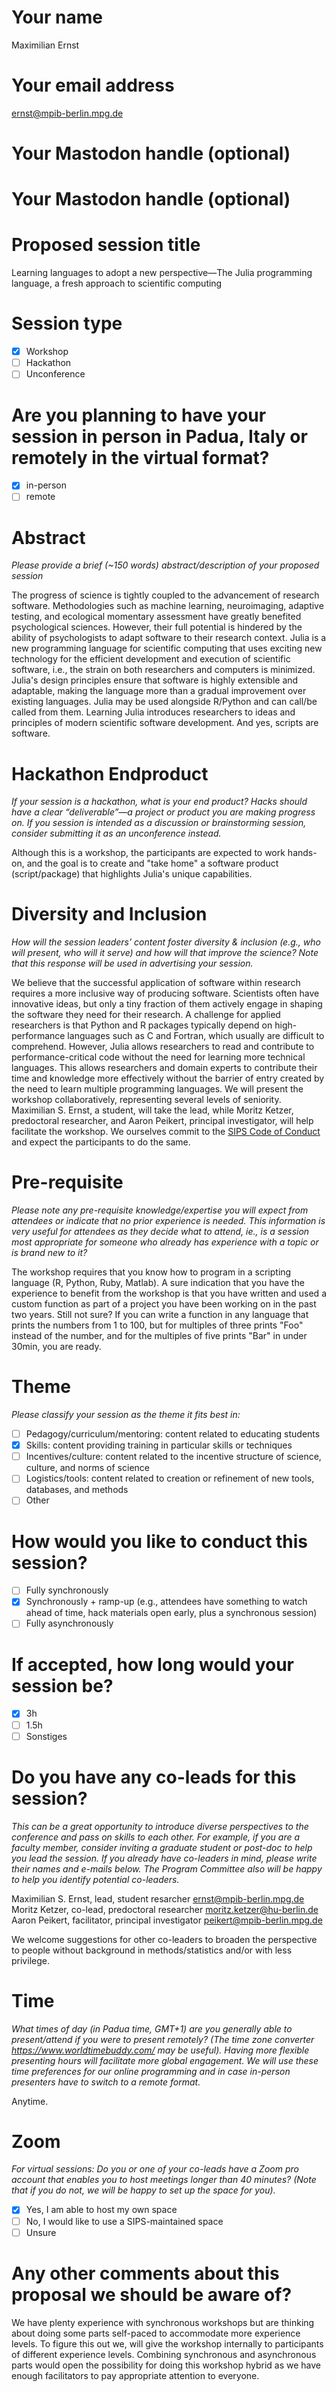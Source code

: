 # Your name

<!--AP: I think Maximilian should be clearly the lead and submit:-->

Maximilian Ernst

# Your email address

ernst@mpib-berlin.mpg.de

# Your Mastodon handle (optional)

# Your Mastodon handle (optional)

# Proposed session title

<!--AP: I have a preference for something catchy, some ideas:-->

Learning languages to adopt a new perspective—The Julia programming language, a fresh approach to scientific computing


# Session type

- [X] Workshop
- [ ] Hackathon
- [ ] Unconference

# Are you planning to have your session in person in Padua, Italy or remotely in the virtual format?

- [X] in-person
- [ ] remote

# Abstract

*Please provide a brief (\~150 words) abstract/description of your proposed session*

<!--AP: Thats short. Make use of `wordcountaddin::text_stats_chr`.-->
<!--AP: Current wordcount is 140.-->

The progress of science is tightly coupled to the advancement of research software.
Methodologies such as machine learning, neuroimaging, adaptive testing, and ecological momentary assessment have greatly benefited psychological sciences.
However, their full potential is hindered by the ability of psychologists to adapt software to their research context.
Julia is a new programming language for scientific computing that uses exciting new technology for the efficient development and execution of scientific software, i.e., the strain on both researchers and computers is minimized.
Julia's design principles ensure that software is highly extensible and adaptable, making the language more than a gradual improvement over existing languages.
Julia may be used alongside R/Python and can call/be called from them.
Learning Julia introduces researchers to ideas and principles of modern scientific software development.
And yes, scripts are software.

# Hackathon Endproduct

*If your session is a hackathon, what is your end product? Hacks should have a clear “deliverable”—a project or product you are making progress on. If you session is intended as a discussion or brainstorming session, consider submitting it as an unconference instead.*

Although this is a workshop, the participants are expected to work hands-on, and the goal is to create and "take home" a software product (script/package) that highlights Julia's unique capabilities.

# Diversity and Inclusion

*How will the session leaders’ content foster diversity & inclusion (e.g., who will present, who will it serve) and how will that improve the science? Note that this response will be used in advertising your session.*

We believe that the successful application of software within research requires a more inclusive way of producing software.
Scientists often have innovative ideas, but only a tiny fraction of them actively engage in shaping the software they need for their research.
A challenge for applied researchers is that Python and R packages typically depend on high-performance languages such as C and Fortran, which usually are difficult to comprehend.
However, Julia allows researchers to read and contribute to performance-critical code without the need for learning more technical languages.
This allows researchers and domain experts to contribute their time and knowledge more effectively without the barrier of entry created by the need to learn multiple programming languages.
We will present the workshop collaboratively, representing several levels of seniority.
Maximilian S. Ernst, a student, will take the lead, while Moritz Ketzer, predoctoral researcher, and Aaron Peikert, principal investigator, will help facilitate the workshop.
We ourselves commit to the [SIPS Code of Conduct](https://improvingpsych.org/sipsinaction/code/) and expect the participants to do the same.
# Pre-requisite

*Please note any pre-requisite knowledge/expertise you will expect from attendees or indicate that no prior experience is needed. This information is very useful for attendees as they decide what to attend, ie., is a session most appropriate for someone who already has experience with a topic or is brand new to it?*

The workshop requires that you know how to program in a scripting language (R, Python, Ruby, Matlab).
A sure indication that you have the experience to benefit from the workshop is that you have written and used a custom function as part of a project you have been working on in the past two years.
Still not sure?
If you can write a function in any language that prints the numbers from 1 to 100, but for multiples of three prints "Foo" instead of the number, and for the multiples of five prints "Bar" in under 30min, you are ready.

# Theme

*Please classify your session as the theme it fits best in:*

  - [ ] Pedagogy/curriculum/mentoring: content related to educating students
  - [X] Skills: content providing training in particular skills or techniques
  - [ ] Incentives/culture: content related to the incentive structure of science, culture, and norms of science
  - [ ] Logistics/tools: content related to creation or refinement of new tools, databases, and methods
  - [ ] Other

# How would you like to conduct this session?

  - [ ] Fully synchronously
  - [X] Synchronously + ramp-up (e.g., attendees have something to watch ahead of time, hack materials open early, plus a synchronous session)
  - [ ] Fully asynchronously

# If accepted, how long would your session be?

  - [X] 3h
  - [ ] 1.5h
  - [ ] Sonstiges

# Do you have any co-leads for this session?

*This can be a great opportunity to introduce diverse perspectives to the conference and pass on skills to each other. For example, if you are a faculty member, consider inviting a graduate student or post-doc to help you lead the session. If you already have co-leaders in mind, please write their names and e-mails below. The Program Committee also will be happy to help you identify potential co-leaders.*

Maximilian S. Ernst, lead, student resarcher <ernst@mpib-berlin.mpg.de>
Moritz Ketzer, co-lead, predoctoral researcher <moritz.ketzer@hu-berlin.de>
Aaron Peikert, facilitator, principal investigator <peikert@mpib-berlin.mpg.de>

<!--I'll ask for feedback on how to phrase this from people who care deeply about inclusion-->

We welcome suggestions for other co-leaders to broaden the perspective to people without background in methods/statistics and/or with less privilege.

# Time

*What times of day (in Padua time, GMT+1) are you generally able to present/attend if you were to present remotely? (The time zone converter https://www.worldtimebuddy.com/ may be useful). Having more flexible presenting hours will facilitate more global engagement. We will use these time preferences for our online programming and in case in-person presenters have to switch to a remote format.*

Anytime.

# Zoom

*For virtual sessions: Do you or one of your co-leads have a Zoom pro account that enables you to host meetings longer than 40 minutes? (Note that if you do not, we will be happy to set up the space for you).*

  - [X] Yes, I am able to host my own space
  - [ ] No, I would like to use a SIPS-maintained space
  - [ ] Unsure

# Any other comments about this proposal we should be aware of?

We have plenty experience with synchronous workshops but are thinking about doing some parts self-paced to accommodate more experience levels.
To figure this out we, will give the workshop internally to participants of different experience levels.
Combining synchronous and asynchronous parts would open the possibility for doing this workshop hybrid as we have enough facilitators to pay appropriate attention to everyone.
